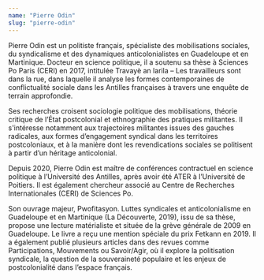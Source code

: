 ```yaml
---
name: "Pierre Odin"
slug: "pierre-odin"
---
```


Pierre Odin est un politiste français, spécialiste des mobilisations sociales, du syndicalisme et des dynamiques anticolonialistes en Guadeloupe et en Martinique. Docteur en science politique, il a soutenu sa thèse à Sciences Po Paris (CERI) en 2017, intitulée Travayè an larila – Les travailleurs sont dans la rue, dans laquelle il analyse les formes contemporaines de conflictualité sociale dans les Antilles françaises à travers une enquête de terrain approfondie.

Ses recherches croisent sociologie politique des mobilisations, théorie critique de l’État postcolonial et ethnographie des pratiques militantes. Il s'intéresse notamment aux trajectoires militantes issues des gauches radicales, aux formes d’engagement syndical dans les territoires postcoloniaux, et à la manière dont les revendications sociales se politisent à partir d’un héritage anticolonial.

Depuis 2020, Pierre Odin est maître de conférences contractuel en science politique à l’Université des Antilles, après avoir été ATER à l’Université de Poitiers. Il est également chercheur associé au Centre de Recherches Internationales (CERI) de Sciences Po.

Son ouvrage majeur, Pwofitasyon. Luttes syndicales et anticolonialisme en Guadeloupe et en Martinique (La Découverte, 2019), issu de sa thèse, propose une lecture matérialiste et située de la grève générale de 2009 en Guadeloupe. Le livre a reçu une mention spéciale du prix Fetkann en 2019. Il a également publié plusieurs articles dans des revues comme Participations, Mouvements ou Savoir/Agir, où il explore la politisation syndicale, la question de la souveraineté populaire et les enjeux de postcolonialité dans l’espace français.